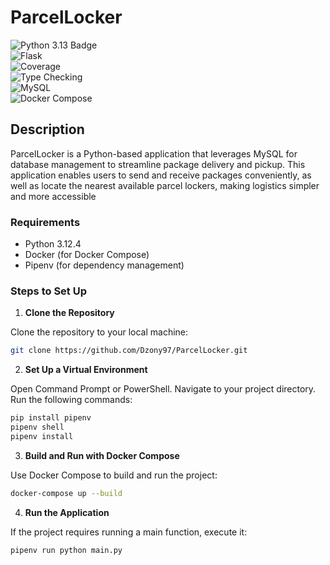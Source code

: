# ParcelLocker
![Python 3.13 Badge](https://img.shields.io/badge/python-3.13-blue?logo=python&logoColor=white&labelColor=black)  
![Flask](https://img.shields.io/badge/framework-Flask-blue?logo=flask&logoColor=white&labelColor=black)  
![Coverage](https://img.shields.io/badge/coverage-97%25-brightgreen)  
![Type Checking](https://img.shields.io/badge/type_check-mypy-blue)  
![MySQL](https://img.shields.io/badge/database-MySQL-blue?logo=mysql&logoColor=white&labelColor=black)  
![Docker Compose](https://img.shields.io/badge/docker--compose-2496ED?logo=docker&logoColor=white&labelColor=black)  



## Description
ParcelLocker is a Python-based application that leverages MySQL for database management to streamline package delivery and pickup. This application enables users to send and receive packages conveniently, as well as locate the nearest available parcel lockers, making logistics simpler and more accessible

### Requirements

- Python 3.12.4
- Docker (for Docker Compose)
- Pipenv (for dependency management)

### Steps to Set Up

1. **Clone the Repository**

Clone the repository to your local machine:
```bash
git clone https://github.com/Dzony97/ParcelLocker.git
```

2. **Set Up a Virtual Environment**

Open Command Prompt or PowerShell.
Navigate to your project directory.
Run the following commands:
```bash
pip install pipenv
pipenv shell
pipenv install
```

3. **Build and Run with Docker Compose**
   
Use Docker Compose to build and run the project:
```bash
docker-compose up --build
```

4. **Run the Application**

If the project requires running a main function, execute it:
```bash
pipenv run python main.py
```
